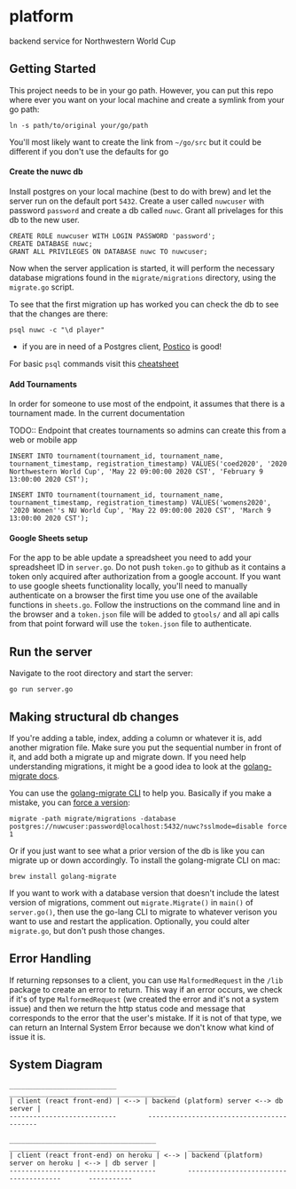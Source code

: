 # platform

backend service for Northwestern World Cup

## Getting Started

This project needs to be in your go path. However, you can put this repo where ever you want on your local machine and create a symlink from your go path:

```
ln -s path/to/original your/go/path
```

You'll most likely want to create the link from `~/go/src` but it could be different if you don't use the defaults for go

#### Create the nuwc db

Install postgres on your local machine (best to do with brew) and let the server run on the default port `5432`. Create a user called `nuwcuser` with password `password` and create a db called `nuwc`. Grant all privelages for this db to the new user.

```
CREATE ROLE nuwcuser WITH LOGIN PASSWORD 'password';
CREATE DATABASE nuwc;
GRANT ALL PRIVILEGES ON DATABASE nuwc TO nuwcuser;
```

Now when the server application is started, it will perform the necessary database migrations found in the `migrate/migrations` directory, using the `migrate.go` script.

To see that the first migration up has worked you can check the db to see that the changes are there:

```
psql nuwc -c "\d player"
```

- if you are in need of a Postgres client, [Postico](https://eggerapps.at/postico/) is good!

For basic `psql` commands visit this [cheatsheet](https://jazstudios.blogspot.com/2010/06/postgresql-login-commands.html)

#### Add Tournaments

In order for someone to use most of the endpoint, it assumes that there is a tournament made. In the current documentation

TODO:: Endpoint that creates tournaments so admins can create this from a web or mobile app

```
INSERT INTO tournament(tournament_id, tournament_name, tournament_timestamp, registration_timestamp) VALUES('coed2020', '2020 Northwestern World Cup', 'May 22 09:00:00 2020 CST', 'February 9 13:00:00 2020 CST');

INSERT INTO tournament(tournament_id, tournament_name, tournament_timestamp, registration_timestamp) VALUES('womens2020', '2020 Women''s NU World Cup', 'May 22 09:00:00 2020 CST', 'March 9 13:00:00 2020 CST');
```

#### Google Sheets setup

For the app to be able update a spreadsheet you need to add your spreadsheet ID in `server.go`. Do not push `token.go` to github as it contains a token only acquired after authorization from a google account. If you want to use google sheets functionality locally, you'll need to manually authenticate on a browser the first time you use one of the available functions in `sheets.go`. Follow the instructions on the command line and in the browser and a `token.json` file will be added to `gtools/` and all api calls from that point forward will use the `token.json` file to authenticate.

## Run the server

Navigate to the root directory and start the server:

```
go run server.go
```

## Making structural db changes

If you're adding a table, index, adding a column or whatever it is, add another migration file. Make sure you put the sequential number in front of it, and add both a migrate up and migrate down. If you need help understanding migrations, it might be a good idea to look at the [golang-migrate docs](https://github.com/golang-migrate/migrate).

You can use the [golang-migrate CLI](https://github.com/golang-migrate/migrate/tree/master/cmd/migrate) to help you. Basically if you make a mistake, you can [force a version](https://github.com/golang-migrate/migrate/issues/282#issuecomment-530732246):

```
migrate -path migrate/migrations -database postgres://nuwcuser:password@localhost:5432/nuwc?sslmode=disable force 1
```

Or if you just want to see what a prior version of the db is like you can migrate up or down accordingly. To install the golang-migrate CLI on mac:

```
brew install golang-migrate
```

If you want to work with a database version that doesn't include the latest version of migrations, comment out `migrate.Migrate()` in `main()` of `server.go()`, then use the go-lang CLI to migrate to whatever verison you want to use and restart the application. Optionally, you could alter `migrate.go`, but don't push those changes.

## Error Handling

If returning repsonses to a client, you can use `MalformedRequest` in the `/lib` package to create an error to return. This way if an error occurs, we check if it's of type `MalformedRequest` (we created the error and it's not a system issue) and then we return the http status code and message that corresponds to the error that the user's mistake. If it is not of that type, we can return an Internal System Error because we don't know what kind of issue it is.

## System Diagram

    ___________________________        __________________________________________
    | client (react front-end) | <--> | backend (platform) server <--> db server |
    ---------------------------        ------------------------------------------

    _____________________________________        ______________________________________       ___________
    | client (react front-end) on heroku | <--> | backend (platform) server on heroku | <--> | db server |
    -------------------------------------        --------------------------------------       -----------
